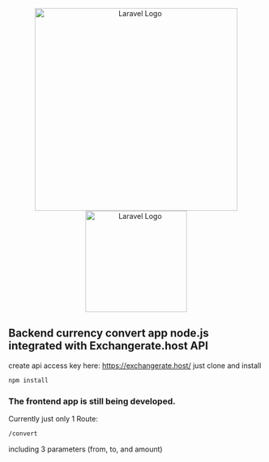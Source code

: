 <p align="center" bgcolor="white">
  <a href="https://exchangerate.host" target="_blank"><img src="https://exchangerate.host/site_images/exchangerate.host-logo-colored.png" width="400" alt="Laravel Logo">
  </a>
  <a href="https://laravel.com" target="_blank"><img src="https://img.icons8.com/office16/512/express-js.png" width="200" alt="Laravel Logo">
  </a>
</p>

## Backend currency convert app node.js integrated with Exchangerate.host API
create api access key here: https://exchangerate.host/
just clone and install
```bash
npm install
```
### The frontend app is still being developed.

Currently just only 1 Route:
```bash
/convert
```
including 3 parameters (from, to, and amount)
